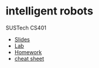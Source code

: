 # intelligent robots

SUSTech CS401

* [Slides](./Slides)
* [Lab](./Lab)
* [Homework](./Homework)
* [cheat sheet](./IR_cheat/final.pdf)
